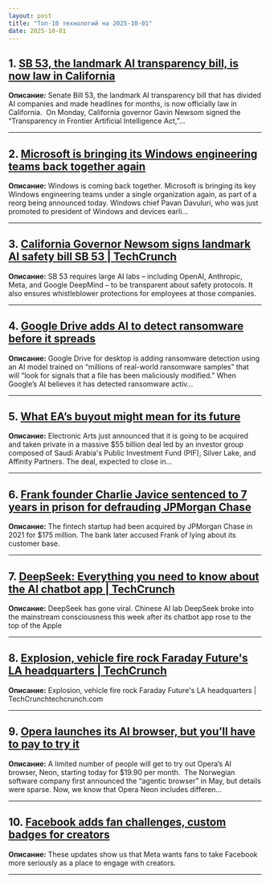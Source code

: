 ```yaml
---
layout: post
title: "Топ-10 технологий на 2025-10-01"
date: 2025-10-01
---
```


## 1. [SB 53, the landmark AI transparency bill, is now law in California](https://www.theverge.com/ai-artificial-intelligence/787918/sb-53-the-landmark-ai-transparency-bill-is-now-law-in-california)

**Описание:** Senate Bill 53, the landmark AI transparency bill that has divided AI companies and made headlines for months, is now officially law in California.  On Monday, California governor Gavin Newsom signed the “Transparency in Frontier Artificial Intelligence Act,”…

---

## 2. [Microsoft is bringing its Windows engineering teams back together again](https://www.theverge.com/report/787796/microsoft-windows-reorg-single-engineering-team-changes)

**Описание:** Windows is coming back together. Microsoft is bringing its key Windows engineering teams under a single organization again, as part of a reorg being announced today. Windows chief Pavan Davuluri, who was just promoted to president of Windows and devices earli…

---

## 3. [California Governor Newsom signs landmark AI safety bill SB 53 | TechCrunch](https://techcrunch.com/2025/09/29/california-governor-newsom-signs-landmark-ai-safety-bill-sb-53/)

**Описание:** SB 53 requires large AI labs – including OpenAI, Anthropic, Meta, and Google DeepMind – to be transparent about safety protocols. It also ensures whistleblower protections for employees at those companies.

---

## 4. [Google Drive adds AI to detect ransomware before it spreads](https://www.theverge.com/news/787815/google-ai-ransomware-drive-detect)

**Описание:** Google Drive for desktop is adding ransomware detection using an AI model trained on “millions of real-world ransomware samples” that will “look for signals that a file has been maliciously modified.” When Google’s AI believes it has detected ransomware activ…

---

## 5. [What EA’s buyout might mean for its future](https://www.theverge.com/games/787723/ea-private-deal-buyout-future-games-layoffs)

**Описание:** Electronic Arts just announced that it is going to be acquired and taken private in a massive $55 billion deal led by an investor group composed of Saudi Arabia's Public Investment Fund (PIF), Silver Lake, and Affinity Partners. The deal, expected to close in…

---

## 6. [Frank founder Charlie Javice sentenced to 7 years in prison for defrauding JPMorgan Chase](https://techcrunch.com/2025/09/29/frank-founder-charlie-javice-sentenced-to-7-years-in-prison-for-defrauding-jpmorgan-chase/)

**Описание:** The fintech startup had been acquired by JPMorgan Chase in 2021 for $175 million. The bank later accused Frank of lying about its customer base.

---

## 7. [DeepSeek: Everything you need to know about the AI chatbot app | TechCrunch](https://techcrunch.com/2025/09/29/deepseek-everything-you-need-to-know-about-the-ai-chatbot-app/)

**Описание:** DeepSeek has gone viral. Chinese AI lab DeepSeek broke into the mainstream consciousness this week after its chatbot app rose to the top of the Apple

---

## 8. [Explosion, vehicle fire rock Faraday Future's LA headquarters | TechCrunch](https://techcrunch.com/2025/09/29/explosion-vehicle-fire-rock-faraday-futures-la-headquarters/)

**Описание:** Explosion, vehicle fire rock Faraday Future's LA headquarters | TechCrunchtechcrunch.com

---

## 9. [Opera launches its AI browser, but you’ll have to pay to try it](https://www.theverge.com/news/787707/opera-neon-ai-browser-launch-monthly-cost)

**Описание:** A limited number of people will get to try out Opera’s AI browser, Neon, starting today for $19.90 per month.  The Norwegian software company first announced the “agentic browser” in May, but details were sparse. Now, we know that Opera Neon includes differen…

---

## 10. [Facebook adds fan challenges, custom badges for creators](https://techcrunch.com/2025/09/29/facebook-adds-fan-challenges-custom-badges-for-creators/)

**Описание:** These updates show us that Meta wants fans to take Facebook more seriously as a place to engage with creators.

---

